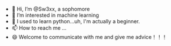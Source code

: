- 👋 Hi, I’m @Sw3xx, a sophomore
- 👀 I’m interested in machine learning
- 🌱 I used to learn python...uh, I'm actually a beginner.
- 📫 How to reach me ...
- 😄 Welcome to communicate with me and give me advice！！！
<!---
Sw3xx/Sw3xx is a ✨ special ✨ repository because its `README.md` (this file) appears on your GitHub profile.
You can click the Preview link to take a look at your changes.
--->

